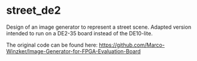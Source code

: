 # street_de2
Design of an image generator to represent a street scene. Adapted version intended to run on a DE2-35 board instead of the DE10-lite.

The original code can be found here: https://github.com/Marco-Winzker/Image-Generator-for-FPGA-Evaluation-Board
